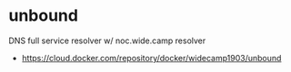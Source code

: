 # unbound
DNS full service resolver w/ noc.wide.camp resolver
- https://cloud.docker.com/repository/docker/widecamp1903/unbound
